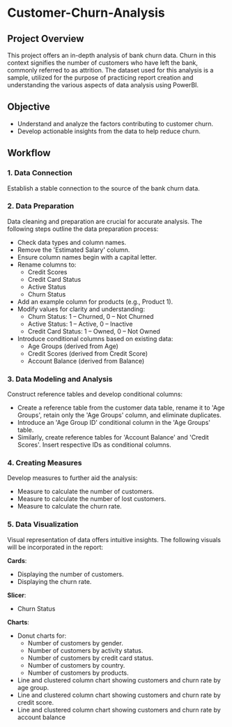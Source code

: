 # Customer-Churn-Analysis

## Project Overview
This project offers an in-depth analysis of bank churn data. Churn in this context signifies the number of customers who have left the bank, commonly referred to as attrition. The dataset used for this analysis is a sample, utilized for the purpose of practicing report creation and understanding the various aspects of data analysis using PowerBI.

## Objective
- Understand and analyze the factors contributing to customer churn.
- Develop actionable insights from the data to help reduce churn.

## Workflow

### 1. Data Connection
Establish a stable connection to the source of the bank churn data.

### 2. Data Preparation
Data cleaning and preparation are crucial for accurate analysis. The following steps outline the data preparation process:

- Check data types and column names.
- Remove the 'Estimated Salary' column.
- Ensure column names begin with a capital letter.
- Rename columns to:
  - Credit Scores
  - Credit Card Status
  - Active Status
  - Churn Status
- Add an example column for products (e.g., Product 1).
- Modify values for clarity and understanding:
  - Churn Status: 1 – Churned, 0 – Not Churned
  - Active Status: 1 – Active, 0 – Inactive
  - Credit Card Status: 1 – Owned, 0 – Not Owned
- Introduce conditional columns based on existing data:
  - Age Groups (derived from Age)
  - Credit Scores (derived from Credit Score)
  - Account Balance (derived from Balance)

### 3. Data Modeling and Analysis
Construct reference tables and develop conditional columns:

- Create a reference table from the customer data table, rename it to 'Age Groups', retain only the 'Age Groups' column, and eliminate duplicates.
- Introduce an 'Age Group ID' conditional column in the 'Age Groups' table.
- Similarly, create reference tables for 'Account Balance' and 'Credit Scores'. Insert respective IDs as conditional columns.

### 4. Creating Measures
Develop measures to further aid the analysis:

- Measure to calculate the number of customers.
- Measure to calculate the number of lost customers.
- Measure to calculate the churn rate.

### 5. Data Visualization
Visual representation of data offers intuitive insights. The following visuals will be incorporated in the report:

**Cards**:
- Displaying the number of customers.
- Displaying the churn rate.

**Slicer**:
- Churn Status

**Charts**:
- Donut charts for:
  - Number of customers by gender.
  - Number of customers by activity status.
  - Number of customers by credit card status.
  - Number of customers by country.
  - Number of customers by products.
- Line and clustered column chart showing customers and churn rate by age group.
- Line and clustered column chart showing customers and churn rate by credit score.
- Line and clustered column chart showing customers and churn rate by account balance

